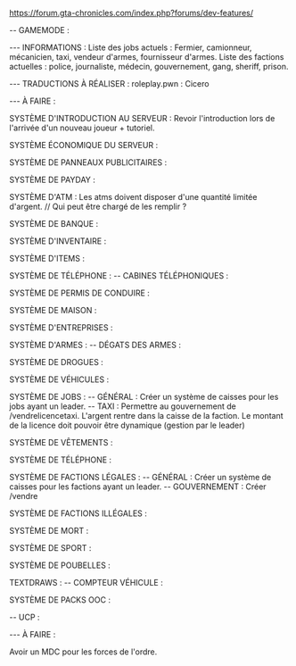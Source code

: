 
https://forum.gta-chronicles.com/index.php?forums/dev-features/

-- GAMEMODE :

--- INFORMATIONS :
Liste des jobs actuels : Fermier, camionneur, mécanicien, taxi, vendeur d'armes, fournisseur d'armes.
Liste des factions actuelles : police, journaliste, médecin, gouvernement, gang, sheriff, prison.

--- TRADUCTIONS À RÉALISER :
roleplay.pwn : Cicero

--- À FAIRE : 

SYSTÈME D'INTRODUCTION AU SERVEUR :
Revoir l'introduction lors de l'arrivée d'un nouveau joueur + tutoriel.

SYSTÈME ÉCONOMIQUE DU SERVEUR :

SYSTÈME DE PANNEAUX PUBLICITAIRES :

SYSTÈME DE PAYDAY :

SYSTÈME D'ATM :
Les atms doivent disposer d'une quantité limitée d'argent. // Qui peut être chargé de les remplir ?

SYSTÈME DE BANQUE :

SYSTÈME D'INVENTAIRE :

SYSTÈME D'ITEMS :

SYSTÈME DE TÉLÉPHONE :
-- CABINES TÉLÉPHONIQUES :

SYSTÈME DE PERMIS DE CONDUIRE :

SYSTÈME DE MAISON :

SYSTÈME D'ENTREPRISES :

SYSTÈME D'ARMES :
-- DÉGATS DES ARMES :

SYSTÈME DE DROGUES :

SYSTÈME DE VÉHICULES :

SYSTÈME DE JOBS :
-- GÉNÉRAL : Créer un système de caisses pour les jobs ayant un leader.
-- TAXI : Permettre au gouvernement de /vendrelicencetaxi. L'argent rentre dans la caisse de la faction. Le montant de la licence doit pouvoir être dynamique (gestion par le leader)

SYSTÈME DE VÊTEMENTS :

SYSTÈME DE TÉLÉPHONE :

SYSTÈME DE FACTIONS LÉGALES :
-- GÉNÉRAL : Créer un système de caisses pour les factions ayant un leader.
-- GOUVERNEMENT : Créer /vendre

SYSTÈME DE FACTIONS ILLÉGALES :

SYSTÈME DE MORT :

SYSTÈME DE SPORT :

SYSTÈME DE POUBELLES :

TEXTDRAWS :
-- COMPTEUR VÉHICULE :

SYSTÈME DE PACKS OOC :

-- UCP :

--- À FAIRE :

Avoir un MDC pour les forces de l'ordre.
